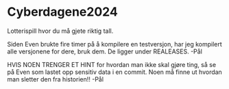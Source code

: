 # Cyberdagene2024

Lotterispill hvor du må gjete riktig tall.





Siden Even brukte fire timer på å kompilere en testversjon, har jeg kompilert alle versjonene for dere, bruk dem. De ligger under REALEASES. -Pål



HVIS NOEN TRENGER ET HINT for hvordan man ikke skal gjøre ting, så se på Even som lastet opp sensitiv data i en commit. Noen må finne ut hvordan man sletter den fra historien!! -Pål
